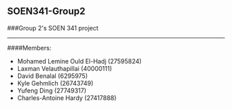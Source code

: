 
## SOEN341-Group2
###Group 2's SOEN 341 project
***
####Members:
  - Mohamed Lemine Ould El-Hadj (27595824)
  - Laxman Velauthapillai (40000111)
  - David Benalal (6295975)
  - Kyle Gehmlich (26743749)
  - Yufeng Ding (27749317)
  - Charles-Antoine Hardy (27417888)
  

